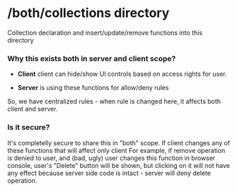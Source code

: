 # /both/collections directory

Collection declaration and insert/update/remove functions into this directory


### Why this exists both in server and client scope?

- **Client** client can hide/show UI controls based on access rights for user.

- **Server** is using these functions for allow/deny rules

So, we have centralized rules - when rule is changed here, it affects both client and server.


### Is it secure?

It's completelly secure to share this in "both" scope. If client changes any of these functions that will affect only client
For example, if remove operation is denied to user, and (bad, ugly) user changes this function in browser console, user's "Delete" button will be shown, but clicking on it will not have any effect because server side code is intact - server will deny delete operation.